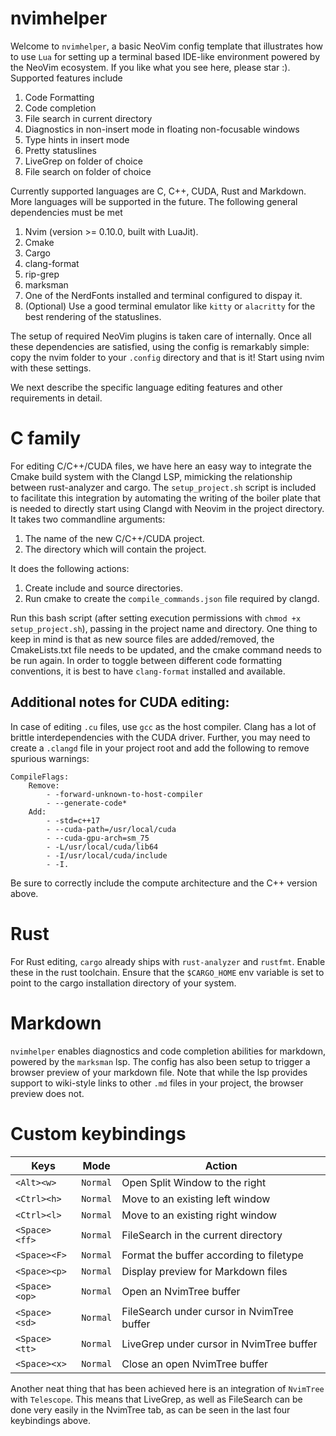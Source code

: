 # nvimhelper
Welcome to `nvimhelper`, a basic NeoVim config template that illustrates how to use `Lua` for setting up a terminal based IDE-like environment powered by the NeoVim ecosystem. If you like what you see here, please star :). Supported features include 

1. Code Formatting 
2. Code completion 
3. File search in current directory
4. Diagnostics in non-insert mode in floating non-focusable windows
5. Type hints in insert mode
6. Pretty statuslines
7. LiveGrep on folder of choice 
8. File search on folder of choice 

Currently supported languages are C, C++, CUDA, Rust and Markdown. More languages will be supported in the future. The following general dependencies must be met 

1. Nvim (version >= 0.10.0, built with LuaJit).
2. Cmake
3. Cargo
4. clang-format
5. rip-grep
6. marksman
7. One of the NerdFonts installed and terminal configured to dispay it.
8. (Optional) Use a good terminal emulator like `kitty` or `alacritty` for the best rendering of the statuslines.

The setup of required NeoVim plugins is taken care of internally. Once all these dependencies are satisfied, using the config is remarkably simple: copy the nvim folder to your `.config` directory and that is it! Start using nvim with these settings. 

We next describe the specific language editing features and other requirements in detail.

# C family

For editing C/C++/CUDA files, we have here an easy way to integrate the Cmake build system with the Clangd LSP, mimicking the relationship between rust-analyzer and cargo. The `setup_project.sh` script is included to facilitate this integration by automating the writing of the boiler plate that is needed to directly start using Clangd with Neovim in the project directory. It takes two commandline arguments:

1. The name of the new C/C++/CUDA project.
2. The directory which will contain the project.

It does the following actions:

1. Create include and source directories.
2. Run cmake to create the `compile_commands.json` file required by clangd. 

Run this bash script (after setting execution permissions with `chmod +x setup_project.sh`), passing in the project name and directory. One thing to keep in mind is that as new source files are added/removed, the CmakeLists.txt file needs to be updated, and the cmake command needs to be run again. In order to toggle between different code formatting conventions, it is best to have `clang-format` installed and available. 

## Additional notes for CUDA editing:

In case of editing `.cu` files, use `gcc` as the host compiler. Clang has a lot of brittle interdependencies with the CUDA driver. Further, you may need to create a `.clangd` file in your project root and add the following to remove spurious warnings:
```
CompileFlags:
    Remove:
        - -forward-unknown-to-host-compiler
        - --generate-code*
    Add:
        - -std=c++17
        - --cuda-path=/usr/local/cuda 
        - --cuda-gpu-arch=sm_75
        - -L/usr/local/cuda/lib64
        - -I/usr/local/cuda/include
        - -I.
```

Be sure to correctly include the compute architecture and the C++ version above.


# Rust 

For Rust editing, `cargo` already ships with `rust-analyzer` and `rustfmt`. Enable these in the rust toolchain. Ensure that the `$CARGO_HOME` env variable is set to point to the cargo installation directory of your system.

# Markdown
`nvimhelper` enables diagnostics and code completion abilities for markdown, powered by the `marksman` lsp. The config has also been setup to trigger a browser preview of your markdown file. Note that while the lsp provides support to wiki-style links to other `.md` files in your project, the browser preview does not. 

# Custom keybindings

|   Keys    |     Mode  |Action               |
|-----------|----------|---------------------|
|`<Alt><w>`|`Normal`|Open Split Window to the right |   
|`<Ctrl><h>`|`Normal`|Move to an existing left window|
|`<Ctrl><l>`|`Normal`|Move to an existing right window |
|`<Space><ff>`|`Normal`|FileSearch in the current directory|
|`<Space><F>`|`Normal`|Format the buffer according to filetype|
|`<Space><p>`|`Normal`|Display preview for Markdown files|
|`<Space><op>`|`Normal`|Open an NvimTree buffer|
|`<Space><sd>`|`Normal`|FileSearch under cursor in NvimTree buffer|
|`<Space><tt>`|`Normal`|LiveGrep under cursor in NvimTree buffer|
|`<Space><x>`|`Normal`|Close an open NvimTree buffer|

Another neat thing that has been achieved here is an integration of `NvimTree` with `Telescope`. This means that LiveGrep, as well as FileSearch can be done very easily in the NvimTree tab, as can be seen in the last four keybindings above. 

